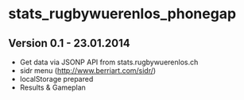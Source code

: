 stats_rugbywuerenlos_phonegap
=============================

Version 0.1 - 23.01.2014
------------------------
* Get data via JSONP API from stats.rugbywuerenlos.ch
* sidr menu (http://www.berriart.com/sidr/)
* localStorage prepared
* Results & Gameplan